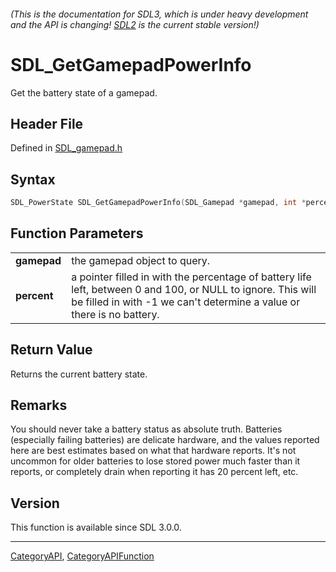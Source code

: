 ###### (This is the documentation for SDL3, which is under heavy development and the API is changing! [SDL2](https://wiki.libsdl.org/SDL2/) is the current stable version!)
# SDL_GetGamepadPowerInfo

Get the battery state of a gamepad.

## Header File

Defined in [SDL_gamepad.h](https://github.com/libsdl-org/SDL/blob/main/include/SDL3/SDL_gamepad.h)

## Syntax

```c
SDL_PowerState SDL_GetGamepadPowerInfo(SDL_Gamepad *gamepad, int *percent);

```

## Function Parameters

|                 |                                                                                                                                                                                       |
| --------------- | ------------------------------------------------------------------------------------------------------------------------------------------------------------------------------------- |
| **gamepad**     | the gamepad object to query.                                                                                                                                                          |
| **percent**     | a pointer filled in with the percentage of battery life left, between 0 and 100, or NULL to ignore. This will be filled in with -1 we can't determine a value or there is no battery. |

## Return Value

Returns the current battery state.

## Remarks

You should never take a battery status as absolute truth. Batteries
(especially failing batteries) are delicate hardware, and the values
reported here are best estimates based on what that hardware reports. It's
not uncommon for older batteries to lose stored power much faster than it
reports, or completely drain when reporting it has 20 percent left, etc.

## Version

This function is available since SDL 3.0.0.

----
[CategoryAPI](CategoryAPI), [CategoryAPIFunction](CategoryAPIFunction)

